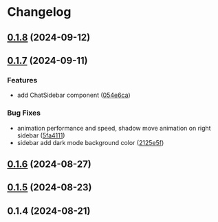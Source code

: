 # Changelog

## [0.1.8](https://github.com/zunder-ai/ui/compare/v0.1.7...v0.1.8) (2024-09-12)

## [0.1.7](https://github.com/zunder-ai/ui/compare/v0.1.6...v0.1.7) (2024-09-11)


### Features

* add ChatSidebar component ([054e6ca](https://github.com/zunder-ai/ui/commit/054e6cacbf7e38d7daaaa0083fb99818f43e8d38))


### Bug Fixes

* animation performance and speed, shadow move animation on right sidebar ([5fa4111](https://github.com/zunder-ai/ui/commit/5fa4111df949caf1a949ddbf20c1a48e2cfc43b4))
* sidebar add dark mode background color ([2125e5f](https://github.com/zunder-ai/ui/commit/2125e5ff72f2d071530fcf7cda79fef2fc2d10cd))

## [0.1.6](https://github.com/zunder-ai/ui/compare/v0.1.5...v0.1.6) (2024-08-27)

## [0.1.5](https://github.com/zunder-ai/ui/compare/0.1.4...v0.1.5) (2024-08-23)

## 0.1.4 (2024-08-21)
